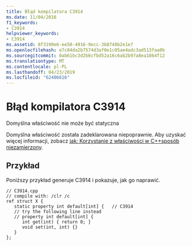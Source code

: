 ```yaml
---
title: Błąd kompilatora C3914
ms.date: 11/04/2016
f1_keywords:
- C3914
helpviewer_keywords:
- C3914
ms.assetid: 8f3190e6-ee50-4916-9ecc-3b8748b2e1e7
ms.openlocfilehash: e7c04da2b7574d3af0e1c05ae4adc3ad513faa0b
ms.sourcegitcommit: 0ab61bc3d2b6cfbd52a16c6ab2b97a8ea1864f12
ms.translationtype: MT
ms.contentlocale: pl-PL
ms.lasthandoff: 04/23/2019
ms.locfileid: "62406616"
---
```

# <a name="compiler-error-c3914"></a>Błąd kompilatora C3914

Domyślna właściwość nie może być statyczna

Domyślna właściwość została zadeklarowana niepoprawnie.  Aby uzyskać więcej informacji, zobacz [jak: Korzystanie z właściwości w C++sposób niezamierzony](../../dotnet/how-to-use-properties-in-cpp-cli.md).

## <a name="example"></a>Przykład

Poniższy przykład generuje C3914 i pokazuje, jak go naprawić.

```
// C3914.cpp
// compile with: /clr /c
ref struct X {
   static property int default[int] {   // C3914
   // try the following line instead
   // property int default[int] {
      int get(int) { return 0; }
      void set(int, int) {}
   }
};
```